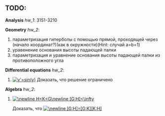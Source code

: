 ## TODO:

**Analysis** *hw_1*: 3151-3210

**Geometry** *hw_2*:
1) параметризация гиперболы с помощью прямой, проходящей через (начало координат?)(как в окружности)(Hint: случай a=b=1)
2) уравенение основания высоты падающей палки
3) параметризация и уравнение основания высоты падающей палки из противоположного угла

**Differential equations** *hw_2*:
1) <a href="https://www.codecogs.com/eqnedit.php?latex=y'=sin(y)" target="_blank"><img src="https://latex.codecogs.com/gif.latex?y'=sin(y)" title="y'=sin(y)" /></a> Доказать, что решение ограничено

**Algebra** *hw_2*:
1) <a href="https://www.codecogs.com/eqnedit.php?latex=\newline&space;H<K<G\newline&space;[G:H]<\infty" target="_blank"><img src="https://latex.codecogs.com/gif.latex?\newline&space;H<K<G\newline&space;[G:H]<\infty" title="\newline H<K<G\newline [G:H]<\infty" /></a>

   Доказать, что <a href="https://www.codecogs.com/eqnedit.php?latex=\newline&space;[G:H]=[G:K][K:H]" target="_blank"><img src="https://latex.codecogs.com/gif.latex?\newline&space;[G:H]=[G:K][K:H]" title="\newline [G:H]=[G:K][K:H]" /></a>
